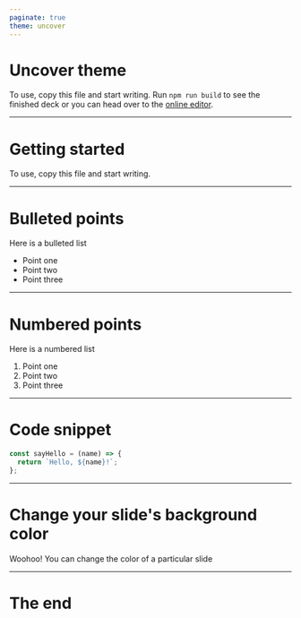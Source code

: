 ```yaml
---
paginate: true
theme: uncover
---
```


# Uncover theme

To use, copy this file and start writing. Run `npm run build` to see the finished deck or you can head over to the [online editor](https://web.marp.app/).

---

# Getting started

To use, copy this file and start writing.

---

# Bulleted points

Here is a bulleted list

- Point one
- Point two
- Point three

---

# Numbered points

Here is a numbered list

1. Point one
1. Point two
1. Point three

---

# Code snippet

```js
const sayHello = (name) => {
  return `Hello, ${name}!`;
};
```

---

<!-- backgroundColor: salmon -->

# Change your slide's background color

Woohoo! You can change the color of a particular slide

---

# The end
